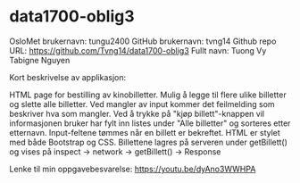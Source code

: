 # data1700-oblig3
OsloMet brukernavn: tungu2400
GitHub brukernavn: tvng14
Github repo URL: https://github.com/Tvng14/data1700-oblig3
Fullt navn: Tuong Vy Tabigne Nguyen

Kort beskrivelse av applikasjon:

HTML page for bestilling av kinobilletter.
Mulig å legge til flere ulike billetter og slette alle billetter.
Ved mangler av input kommer det feilmelding som beskriver hva som mangler.
Ved å trykke på "kjøp billett"-knappen vil informasjonen bruker har fylt inn listes under "Alle billetter" og 
sorteres etter etternavn.
Input-feltene tømmes når en billett er bekreftet.
HTML er stylet med både Bootstrap og CSS.
Billettene lagres på serveren under getBillett() og vises på inspect -> network -> getBillett() -> Response

Lenke til min oppgavebesvarelse: https://youtu.be/dyAno3WWHPA
